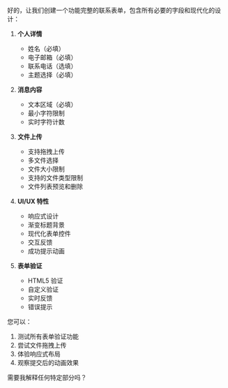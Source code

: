 好的，让我们创建一个功能完整的联系表单，包含所有必要的字段和现代化的设计：

1. **个人详情**
   - 姓名（必填）
   - 电子邮箱（必填）
   - 联系电话（选填）
   - 主题选择（必填）

2. **消息内容**
   - 文本区域（必填）
   - 最小字符限制
   - 实时字符计数

3. **文件上传**
   - 支持拖拽上传
   - 多文件选择
   - 文件大小限制
   - 支持的文件类型限制
   - 文件列表预览和删除

4. **UI/UX 特性**
   - 响应式设计
   - 渐变标题背景
   - 现代化表单控件
   - 交互反馈
   - 成功提示动画

5. **表单验证**
   - HTML5 验证
   - 自定义验证
   - 实时反馈
   - 错误提示

您可以：
1. 测试所有表单验证功能
2. 尝试文件拖拽上传
3. 体验响应式布局
4. 观察提交后的动画效果

需要我解释任何特定部分吗？
